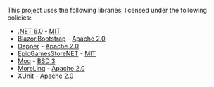 This project uses the following libraries, licensed under the following policies:

 - [.NET 6.0](https://dotnet.microsoft.com/en-us/platform/free) - [MIT](https://licenses.nuget.org/MIT)
 - [Blazor.Bootstrap](https://getblazorbootstrap.com/) - [Apache 2.0](https://www.apache.org/licenses/LICENSE-2.0)
 - [Dapper](https://github.com/DapperLib/Dapper) - [Apache 2.0](https://www.apache.org/licenses/LICENSE-2.0)
 - [EpicGamesStoreNET](https://github.com/swiftyspiffy/EpicGamesStoreNET) - [MIT](https://licenses.nuget.org/MIT)
 - [Moq](https://github.com/moq/moq4) - [BSD 3](https://raw.githubusercontent.com/moq/moq4/main/License.txt)
 - [MoreLinq](https://github.com/morelinq) - [Apache 2.0](https://www.apache.org/licenses/LICENSE-2.0)
 - XUnit - [Apache 2.0](https://www.apache.org/licenses/LICENSE-2.0)
